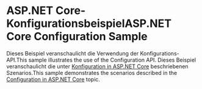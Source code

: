 # <a name="aspnet-core-configuration-sample"></a><span data-ttu-id="e534c-101">ASP.NET Core-Konfigurationsbeispiel</span><span class="sxs-lookup"><span data-stu-id="e534c-101">ASP.NET Core Configuration Sample</span></span>

<span data-ttu-id="e534c-102">Dieses Beispiel veranschaulicht die Verwendung der Konfigurations-API.</span><span class="sxs-lookup"><span data-stu-id="e534c-102">This sample illustrates the use of the Configuration API.</span></span> <span data-ttu-id="e534c-103">Dieses Beispiel veranschaulicht die unter [Konfiguration in ASP.NET Core](https://docs.microsoft.com/aspnet/core/fundamentals/configuration) beschriebenen Szenarios.</span><span class="sxs-lookup"><span data-stu-id="e534c-103">This sample demonstrates the scenarios described in the [Configuration in ASP.NET Core](https://docs.microsoft.com/aspnet/core/fundamentals/configuration) topic.</span></span>
